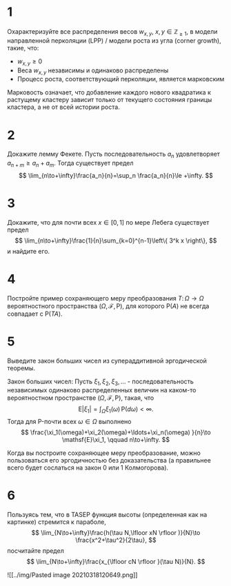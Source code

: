 # 1

Охарактеризуйте все распределения весов $w_{x,y}$, $x,y\in \mathbb{Z}_{\ge1}$, в модели направленной перколяции (LPP) / модели роста из угла (corner growth), такие, что:

- $w_{x,y}\ge0$
- Веса $w_{x,y}$ независимы и одинаково распределены
- Процесс роста, соответствующий перколяции, является марковским

Марковость означает, что добавление каждого нового квадратика к растущему кластеру зависит только от текущего состояния границы кластера, а не от всей истории роста.

# 2

Докажите лемму Фекете. Пусть последовательность $a_n$ удовлетворяет $a_{n+m}\ge a_n+a_m$. Тогда существует предел
$$
\lim_{n\to+\infty}\frac{a_n}{n}=\sup_n \frac{a_n}{n}\le +\infty.
$$

# 3

Докажите, что для почти всех $x\in[0,1]$ по мере Лебега существует предел
$$
\lim_{n\to+\infty}\frac{1}{n}\sum_{k=0}^{n-1}\left\{ 3^k x \right\},
$$
и найдите его.

# 4

Постройте пример сохраняющего меру преобразования $T\colon \Omega\to \Omega$ вероятностного пространства $(\Omega,\mathcal{F},\mathsf{P})$, для которого $\mathsf{P}(A)$ не всегда совпадает с $\mathsf{P}(TA)$.

# 5

Выведите закон больших чисел из супераддитивной эргодической теоремы. 

Закон больших чисел: Пусть $\xi_1,\xi_2,\xi_3,\ldots$ - последовательность независимых одинаково распределенных величин на каком-то вероятностном пространстве $(\Omega,\mathcal{F},\mathsf{P})$, такая, что 
$$
\mathsf{E}|\xi_1|=\int_{\Omega}\xi_1(\omega)\,\mathsf{P}(d\omega)<\infty.
$$
Тогда для $\mathsf{P}$-почти всех $\omega\in \Omega$ выполнено
$$
\frac{\xi_1(\omega)+\xi_2(\omega)+\ldots+\xi_n(\omega) }{n}\to \mathsf{E}\xi_1,
\qquad 
n\to+\infty.
$$

Когда вы построите сохраняющее меру преобразование, можно пользоваться его эргодичностью без доказательства (а правильнее всего будет сослаться на закон 0 или 1 Колмогорова).

# 6

Пользуясь тем, что в TASEP функция высоты (определенная как на картинке) стремится к параболе,
$$
\lim_{N\to+\infty}\frac{h(\tau N,\lfloor xN \rfloor )}{N}\to \frac{x^2+\tau^2}{2\tau},
$$
посчитайте предел
$$
\lim_{N\to+\infty}\frac{x_{\lfloor cN \rfloor }(\tau N)}{N}.
$$


![[../img/Pasted image 20210318120649.png]]
